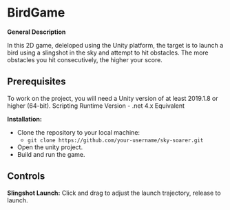# BirdGame
**General Description**

In this 2D game, deleloped using the Unity platform, the target is to launch a bird using a slingshot in the sky and attempt to hit obstacles. 
The more obstacles you hit consecutively, the higher your score.


## Prerequisites ##

To work on the project, you will need a Unity version of at least 2019.1.8 or higher (64-bit).
Scripting Runtime Version - .net 4.x Equivalent

**Installation:**

* Clone the repository to your local machine:
  * `git clone https://github.com/your-username/sky-soarer.git`
* Open the unity project.
* Build and run the game.

## Controls ##

**Slingshot Launch:** Click and drag to adjust the launch trajectory, release to launch.


